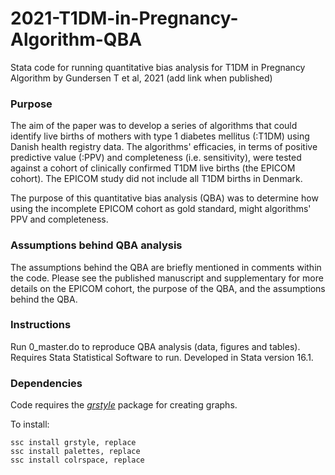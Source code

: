 # 2021-T1DM-in-Pregnancy-Algorithm-QBA
Stata code for running quantitative bias analysis for T1DM in Pregnancy Algorithm by Gundersen T et al, 2021 (add link when published)

### Purpose
The aim of the paper was to develop a series of algorithms that could identify live births of mothers with type 1 diabetes mellitus (:T1DM) using Danish health registry data. The algorithms' efficacies, in terms of positive predictive value (:PPV) and completeness (i.e. sensitivity), were tested against a cohort of clinically confirmed T1DM live births (the EPICOM cohort). The EPICOM study did not include all T1DM births in Denmark.

The purpose of this quantitative bias analysis (QBA) was to determine how using the incomplete EPICOM cohort as gold standard, might algorithms' PPV and completeness. 

### Assumptions behind QBA analysis
The assumptions behind the QBA are briefly mentioned in comments within the code. Please see the published manuscript and supplementary for more details on the EPICOM cohort, the purpose of the QBA, and the assumptions behind the QBA.

### Instructions
Run 0_master.do to reproduce QBA analysis (data, figures and tables). Requires Stata Statistical Software to run. Developed in Stata version 16.1. 

### Dependencies
Code requires the [*grstyle*](http://repec.sowi.unibe.ch/stata/grstyle/index.html) package for creating graphs. 

To install:
```
ssc install grstyle, replace
ssc install palettes, replace
ssc install colrspace, replace
```
